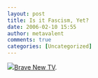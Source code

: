 ```yaml
---
layout: post
title: Is it Fascism, Yet?
date: 2006-02-10 15:55
author: metavalent
comments: true
categories: [Uncategorized]
---
```

<!--Lead Photo --><a href="http://stream-1.onstreammedia.com/content/mediaone/55/31382_300.mov"><img src="https://web.archive.org/web/*/http://awebcamdarkly.com/">Brave New TV</a>.
